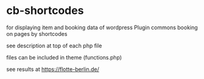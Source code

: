 # cb-shortcodes

for displaying item and booking data of wordpress Plugin commons booking on pages by shortcodes

see description at top of each php file

files can be included in theme (functions.php)

see results at https://flotte-berlin.de/
